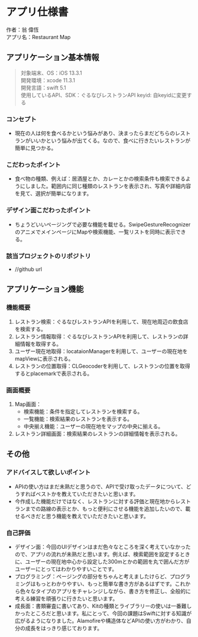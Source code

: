 # アプリ仕様書
作者：翁 偉恆  
アプリ名：Restaurant Map  

## アプリケーション基本情報

> 対象端末、OS：iOS 13.3.1  
開発環境：xcode 11.3.1  
開発言語：swift 5.1  
使用しているAPI、SDK：ぐるなびレストランAPI
keyid: 自keyidに変更する
### コンセプト
  - 現在の人は何を食べるかという悩みがあり、決まったらまだどちらのレストランがいいかという悩みが出てくる。なので、食べに行きたいレストランが簡単に見つかる。
### こだわったポイント
  - 食べ物の種類、例えば：居酒屋とか、カレーとかの検索条件も検索できるようにしました。範囲内に同じ種類のレストランを表示され、写真や詳細内容を見て、選択が簡単になります。
### デザイン面こだわったポイント
  - ちょうどいいページングで必要な機能を載せる。SwipeGestureRecognizerのアニメでメインページにMapや検索機能、一覧リストを同時に表示できる。
### 該当プロジェクトのリポジトリ
  - //github url
  
## アプリケーション機能

### 機能概要
1. レストラン検索：ぐるなびレストランAPIを利用して、現在地周辺の飲食店を検索する。
2. レストラン情報取得：ぐるなびレストランAPIを利用して、レストランの詳細情報を取得する。
3. ユーザー現在地取得：locataionManagerを利用して、ユーザーの現在地をmapViewに表示される。
4. レストランの位置取得：CLGeocoderを利用して、レストランの位置を取得するとplacemarkで表示される。

### 画面概要
1. Map画面：
   - 検索機能：条件を指定してレストランを検索する。
   - 一覧機能：検索結果のレストランを表示する。
   - 中央揃え機能：ユーザーの現在地をマップの中央に揃える。
2. レストラン詳細画面：検索結果のレストランの詳細情報を表示される。

## その他
### アドバイスして欲しいポイント
  - APIの使い方はまだ未熟だと思うので、APIで受け取ったデータについて、どうすればベストかを教えていただきたいと思います。 
  - 今作成した機能だけではなく、レストランに対する評価と現在地からレストランまでの路線の表示とか、もっと便利にさせる機能を追加したいので、載せるべきだと思う機能を教えでいただきたいと思います。
### 自己評価
  - デザイン面：今回のUIデザインはまだ色々なところを深く考えていなかったので、アプリの流れが未熟だと思います。例えば、検索範囲を設定するときに、ユーザーの現在地中心から設定した300mとかの範囲を丸で囲んだ方がユーザーにとってはわかりやすいことです。
  - プログラミング：ページングの部分をちゃんと考えましたけらど、プログラミングはもっとわかりやすい、もっと簡単な書き方があるはずです。これから色々なタイプのアプリをチャレンジしながら、書き方を修正し、全般的に考える練習を頑張りに行きたいと思います。
  - 成長面：書類審査に書いてあり、Kitの種類とライブラリーの使いは一番難しかったところだと思います。私にとって、今回の課題はSwiftに対する知識が広がるようになりました。Alamofireや構造体などAPIの使い方がわかり、自分の成長をはっきり感じております。
